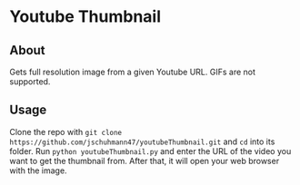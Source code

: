 # Youtube Thumbnail

## About

Gets full resolution image from a given Youtube URL. GIFs are not supported.

## Usage

Clone the repo with `git clone https://github.com/jschuhmann47/youtubeThumbnail.git` and `cd` into its folder.
Run `python youtubeThumbnail.py` and enter the URL of the video you want to get the thumbnail from.
After that, it will open your web browser with the image.
